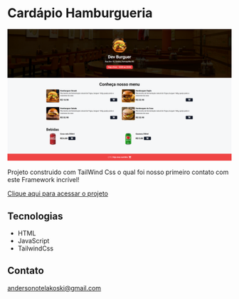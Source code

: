 # Cardápio Hamburgueria 

![previa](./assets/previa.png)

Projeto construido com TailWind Css o qual foi nosso primeiro contato com este Framework incrível!

[Clique aqui para acessar o projeto](https://anderson-kolassa.github.io/Cardapio-Hamburgueria/)

## Tecnologias

- HTML
- JavaScript
- TailwindCss

## Contato
 andersonotelakoski@gmail.com